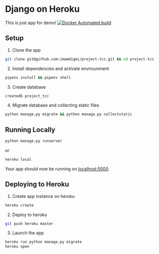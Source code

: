 # Django on Heroku
This is just app for demo!
[![Docker Automated build](https://img.shields.io/docker/automated/jrottenberg/ffmpeg.svg?style=flat-square)](https://hub.docker.com/r/imamdigmi/project-tcc/)

## Setup
1. Clone the app
```bash
git clone git@github.com:imamdigmi/project-tcc.git && cd project-tcc
```

2. Install dependencies and activate envirounment
```bash
pipenv install && pipenv shell
```

3. Create database
```bash
createdb project_tcc
```

4. Migrate database and collecting static files
```bash
python manage.py migrate && python manage.py collectstatic
```

## Running Locally
```bash
python manage.py runserver
```
or
```bash
heroku local
```
Your app should now be running on [localhost:5000](http://localhost:5000/).

## Deploying to Heroku

1. Create app instance on heroku
```bash
heroku create
```

2. Deploy to heroku
```bash
git push heroku master
```

3. Launch the app
```bash
heroku run python manage.py migrate
heroku open
```
